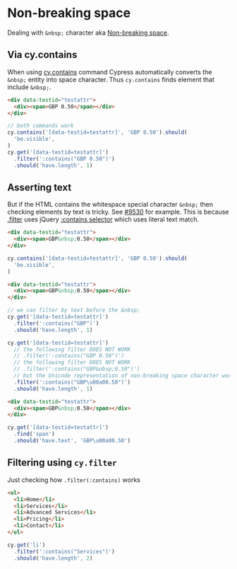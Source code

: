 # Non-breaking space

Dealing with `&nbsp;` character aka [Non-breaking space](https://en.wikipedia.org/wiki/Non-breaking_space).

## Via cy.contains

When using [cy.contains](https://on.cypress.io/contains) command Cypress automatically converts the `&nbsp;` entity into space character. Thus `cy.contains` finds element that include `&nbsp;`.

<!-- fiddle Without whitespace -->

```html
<div data-testid="testattr">
  <div><span>GBP 0.50</span></div>
</div>
```

```js
// both commands work
cy.contains('[data-testid=testattr]', 'GBP 0.50').should(
  'be.visible',
)
cy.get('[data-testid=testattr]')
  .filter(':contains("GBP 0.50")')
  .should('have.length', 1)
```

<!-- fiddle-end -->

## Asserting text

But if the HTML contains the whitespace special character `&nbsp;` then checking elements by text is tricky. See [#9530](https://github.com/cypress-io/cypress/issues/9530) for example. This is because [.filter](https://on.cypress.io/filter) uses jQuery [:contains selector](https://api.jquery.com/contains-selector/) which uses literal text match.

<!-- fiddle With whitespace / cy.contains works -->

```html
<div data-testid="testattr">
  <div><span>GBP&nbsp;0.50</span></div>
</div>
```

```js
cy.contains('[data-testid=testattr]', 'GBP 0.50').should(
  'be.visible',
)
```

<!-- fiddle-end -->

<!-- fiddle With whitespace / use Unicode in .filter -->

```html
<div data-testid="testattr">
  <div><span>GBP&nbsp;0.50</span></div>
</div>
```

```js
// we can filter by text before the &nbsp;
cy.get('[data-testid=testattr]')
  .filter(':contains("GBP")')
  .should('have.length', 1)

cy.get('[data-testid=testattr]')
  // the following filter DOES NOT WORK
  // .filter(':contains("GBP 0.50")')
  // the following filter DOES NOT WORK
  // .filter(':contains("GBP&nbsp;0.50")')
  // but the Unicode representation of non-breaking space character works
  .filter(':contains("GBP\u00a00.50")')
  .should('have.length', 1)
```

<!-- fiddle-end -->

<!-- fiddle With whitespace / use Unicode in .should have.text -->

```html
<div data-testid="testattr">
  <div><span>GBP&nbsp;0.50</span></div>
</div>
```

```js
cy.get('[data-testid=testattr]')
  .find('span')
  .should('have.text', 'GBP\u00a00.50')
```

<!-- fiddle-end -->

## Filtering using `cy.filter`

Just checking how `.filter(:contains)` works

<!-- fiddle .filter :contains -->

```html
<ul>
  <li>Home</li>
  <li>Services</li>
  <li>Advanced Services</li>
  <li>Pricing</li>
  <li>Contact</li>
</ul>
```

```js
cy.get('li')
  .filter(':contains("Services")')
  .should('have.length', 2)
```

<!-- fiddle-end -->
